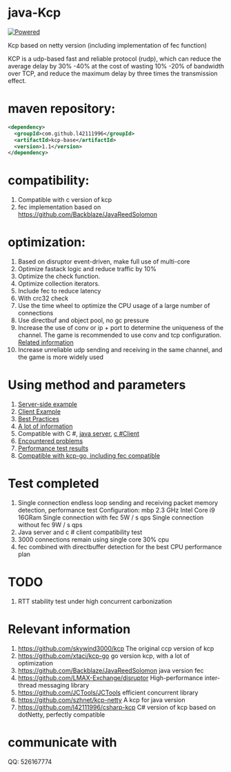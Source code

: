 # java-Kcp

[![Powered][2]][1]

[1]: https://github.com/skywind3000/kcp
[2]: http://skywind3000.github.io/word/images/kcp.svg

Kcp based on netty version (including implementation of fec function)

KCP is a udp-based fast and reliable protocol (rudp), which can reduce the average delay by 30% -40% at the cost of wasting 10% -20% of bandwidth over TCP, and reduce the maximum delay by three times the transmission effect.

# maven repository:

```xml
<dependency>
  <groupId>com.github.l42111996</groupId>
  <artifactId>kcp-base</artifactId>
  <version>1.1</version>
</dependency>
```

# compatibility:
1. Compatible with c version of kcp
2. fec implementation based on https://github.com/Backblaze/JavaReedSolomon


# optimization:
1. Based on disruptor event-driven, make full use of multi-core
2. Optimize fastack logic and reduce traffic by 10%
3. Optimize the check function.
4. Optimize collection iterators.
5. Include fec to reduce latency
6. With crc32 check
7. Use the time wheel to optimize the CPU usage of a large number of connections
8. Use directbuf and object pool, no gc pressure
9. Increase the use of conv or ip + port to determine the uniqueness of the channel. The game is recommended to use conv and tcp configuration. [Related information](https://github.com/skywind3000/kcp/wiki/Cooperate-With-Tcp-Server)
10. Increase unreliable udp sending and receiving in the same channel, and the game is more widely used


# Using method and parameters
1. [Server-side example](https://github.com/l42111996/java-Kcp/blob/master/kcp-example/src/main/java/test/KcpRttExampleServer.java)
2. [Client Example](https://github.com/l42111996/java-Kcp/blob/master/kcp-example/src/main/java/test/KcpRttExampleClient.java)
3. [Best Practices](https://github.com/skywind3000/kcp/wiki/KCP-Best-Practice)
4. [A lot of information](https://github.com/skywind3000/kcp)
5. Compatible with C #, [java server](https://github.com/l42111996/java-Kcp/blob/master/kcp-example/src/main/java/test/Kcp4sharpExampleServer.java), [c #Client](https://github.com/l42111996/csharp-kcp/blob/master/example-Kcp/KcpRttExampleClient.cs)
6. [Encountered problems](https://github.com/l42111996/java-Kcp/blob/master/QA.md)
7. [Performance test results](https://github.com/l42111996/java-Kcp/blob/master/Benchmark.md)
8. [Compatible with kcp-go, including fec compatible](https://github.com/l42111996/java-Kcp/blob/master/kcp-example/src/main/java/test/Kcp4GoExampleClient.java)


# Test completed
1. Single connection endless loop sending and receiving packet memory detection, performance test
Configuration: mbp 2.3 GHz Intel Core i9 16GRam
Single connection with fec 5W / s qps
Single connection without fec 9W / s qps
2. Java server and c # client compatibility test
3. 3000 connections remain using single core 30% cpu
4. fec combined with directbuffer detection for the best CPU performance plan



# TODO
1. RTT stability test under high concurrent carbonization


# Relevant information

1. https://github.com/skywind3000/kcp The original ccp version of kcp
2. https://github.com/xtaci/kcp-go go version kcp, with a lot of optimization
3. https://github.com/Backblaze/JavaReedSolomon java version fec
4. https://github.com/LMAX-Exchange/disruptor High-performance inter-thread messaging library
5. https://github.com/JCTools/JCTools efficient concurrent library
6. https://github.com/szhnet/kcp-netty A kcp for java version
7. https://github.com/l42111996/csharp-kcp C# version of kcp based on dotNetty, perfectly compatible

# communicate with

QQ: 526167774